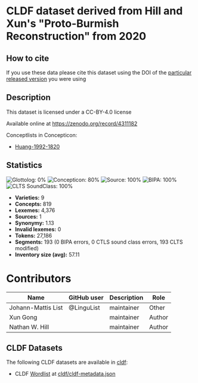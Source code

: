 # CLDF dataset derived from Hill and Xun's "Proto-Burmish Reconstruction" from 2020

## How to cite

If you use these data please cite
this dataset using the DOI of the [particular released version](../../releases/) you were using

## Description


This dataset is licensed under a CC-BY-4.0 license

Available online at https://zenodo.org/record/4311182


Conceptlists in Concepticon:
- [Huang-1992-1820](https://concepticon.clld.org/contributions/Huang-1992-1820)
## Statistics


![Glottolog: 0%](https://img.shields.io/badge/Glottolog-0%25-red.svg "Glottolog: 0%")
![Concepticon: 80%](https://img.shields.io/badge/Concepticon-80%25-yellow.svg "Concepticon: 80%")
![Source: 100%](https://img.shields.io/badge/Source-100%25-brightgreen.svg "Source: 100%")
![BIPA: 100%](https://img.shields.io/badge/BIPA-100%25-brightgreen.svg "BIPA: 100%")
![CLTS SoundClass: 100%](https://img.shields.io/badge/CLTS%20SoundClass-100%25-brightgreen.svg "CLTS SoundClass: 100%")

- **Varieties:** 9
- **Concepts:** 819
- **Lexemes:** 4,376
- **Sources:** 1
- **Synonymy:** 1.13
- **Invalid lexemes:** 0
- **Tokens:** 27,186
- **Segments:** 193 (0 BIPA errors, 0 CTLS sound class errors, 193 CLTS modified)
- **Inventory size (avg):** 57.11

# Contributors

Name | GitHub user | Description | Role
--- | --- | --- | ---
Johann-Mattis List | @LinguList | maintainer | Other
Xun Gong | | maintainer | Author
Nathan W. Hill | | maintainer | Author




## CLDF Datasets

The following CLDF datasets are available in [cldf](cldf):

- CLDF [Wordlist](https://github.com/cldf/cldf/tree/master/modules/Wordlist) at [cldf/cldf-metadata.json](cldf/cldf-metadata.json)